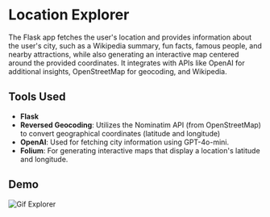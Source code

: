 # Location Explorer

The Flask app fetches the user's location and provides information about the user's city, such as a Wikipedia summary, fun facts, famous people, and nearby attractions, while also generating an interactive map centered around the provided coordinates. It integrates with APIs like OpenAI for additional insights, OpenStreetMap for geocoding, and Wikipedia.

## Tools Used
- **Flask**
- **Reversed Geocoding**: Utilizes the Nominatim API (from OpenStreetMap) to convert geographical coordinates (latitude and longitude) 
- **OpenAI**: Used for fetching city information using GPT-4o-mini.
- **Folium**: For generating interactive maps that display a location's latitude and longitude.

## Demo
![Gif Explorer](static/gif_geolocation_explorer.gif)
